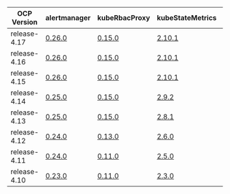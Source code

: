 |  OCP Version |                                   alertmanager                                   |                              kubeRbacProxy                               |                              kubeStateMetrics                               |                              kubernetesMetricsServer                              |                             monitoringPlugin                              |                             nodeExporter                              |                              promLabelProxy                              |                             prometheus                              |                                prometheusAdapter                                |                              prometheusOperator                              |                             thanos                              |
|--------------|----------------------------------------------------------------------------------|--------------------------------------------------------------------------|-----------------------------------------------------------------------------|-----------------------------------------------------------------------------------|---------------------------------------------------------------------------|-----------------------------------------------------------------------|--------------------------------------------------------------------------|---------------------------------------------------------------------|---------------------------------------------------------------------------------|------------------------------------------------------------------------------|-----------------------------------------------------------------|
| release-4.17 | [0.26.0](https://github.com/openshift/prometheus-alertmanager/blob/release-4.17) | [0.15.0](https://github.com/openshift/kube-rbac-proxy/blob/release-4.17) | [2.10.1](https://github.com/openshift/kube-state-metrics/blob/release-4.17) | [0.6.4](https://github.com/openshift/kubernetes-metrics-server/blob/release-4.17) | [1.0.0](https://github.com/openshift/monitoring-plugin/blob/release-4.17) | [1.7.0](https://github.com/openshift/node_exporter/blob/release-4.17) | [0.8.0](https://github.com/openshift/prom-label-proxy/blob/release-4.17) | [2.48.1](https://github.com/openshift/prometheus/blob/release-4.17) | [0.11.2](https://github.com/openshift/k8s-prometheus-adapter/blob/release-4.17) | [0.70.0](https://github.com/openshift/prometheus-operator/blob/release-4.17) | [0.33.0](https://github.com/openshift/thanos/blob/release-4.17) |
| release-4.16 | [0.26.0](https://github.com/openshift/prometheus-alertmanager/blob/release-4.16) | [0.15.0](https://github.com/openshift/kube-rbac-proxy/blob/release-4.16) | [2.10.1](https://github.com/openshift/kube-state-metrics/blob/release-4.16) | [0.6.4](https://github.com/openshift/kubernetes-metrics-server/blob/release-4.16) | [1.0.0](https://github.com/openshift/monitoring-plugin/blob/release-4.16) | [1.7.0](https://github.com/openshift/node_exporter/blob/release-4.16) | [0.8.0](https://github.com/openshift/prom-label-proxy/blob/release-4.16) | [2.48.1](https://github.com/openshift/prometheus/blob/release-4.16) | [0.11.2](https://github.com/openshift/k8s-prometheus-adapter/blob/release-4.16) | [0.70.0](https://github.com/openshift/prometheus-operator/blob/release-4.16) | [0.33.0](https://github.com/openshift/thanos/blob/release-4.16) |
| release-4.15 | [0.26.0](https://github.com/openshift/prometheus-alertmanager/blob/release-4.15) | [0.15.0](https://github.com/openshift/kube-rbac-proxy/blob/release-4.15) | [2.10.1](https://github.com/openshift/kube-state-metrics/blob/release-4.15) | [0.6.4](https://github.com/openshift/kubernetes-metrics-server/blob/release-4.15) | [1.0.0](https://github.com/openshift/monitoring-plugin/blob/release-4.15) | [1.7.0](https://github.com/openshift/node_exporter/blob/release-4.15) | [0.7.0](https://github.com/openshift/prom-label-proxy/blob/release-4.15) | [2.48.0](https://github.com/openshift/prometheus/blob/release-4.15) | [0.11.2](https://github.com/openshift/k8s-prometheus-adapter/blob/release-4.15) | [0.70.0](https://github.com/openshift/prometheus-operator/blob/release-4.15) | [0.32.5](https://github.com/openshift/thanos/blob/release-4.15) |
| release-4.14 | [0.25.0](https://github.com/openshift/prometheus-alertmanager/blob/release-4.14) | [0.15.0](https://github.com/openshift/kube-rbac-proxy/blob/release-4.14) | [2.9.2](https://github.com/openshift/kube-state-metrics/blob/release-4.14)  | [0.6.4](https://github.com/openshift/kubernetes-metrics-server/blob/release-4.14) | [1.0.0](https://github.com/openshift/monitoring-plugin/blob/release-4.14) | [1.6.1](https://github.com/openshift/node_exporter/blob/release-4.14) | [0.7.0](https://github.com/openshift/prom-label-proxy/blob/release-4.14) | [2.46.0](https://github.com/openshift/prometheus/blob/release-4.14) | [0.10.0](https://github.com/openshift/k8s-prometheus-adapter/blob/release-4.14) | [0.67.1](https://github.com/openshift/prometheus-operator/blob/release-4.14) | [0.30.2](https://github.com/openshift/thanos/blob/release-4.14) |
| release-4.13 | [0.25.0](https://github.com/openshift/prometheus-alertmanager/blob/release-4.13) | [0.15.0](https://github.com/openshift/kube-rbac-proxy/blob/release-4.13) | [2.8.1](https://github.com/openshift/kube-state-metrics/blob/release-4.13)  | N/A                                                                               | N/A                                                                       | [1.5.0](https://github.com/openshift/node_exporter/blob/release-4.13) | [0.6.0](https://github.com/openshift/prom-label-proxy/blob/release-4.13) | [2.42.0](https://github.com/openshift/prometheus/blob/release-4.13) | [0.10.0](https://github.com/openshift/k8s-prometheus-adapter/blob/release-4.13) | [0.63.0](https://github.com/openshift/prometheus-operator/blob/release-4.13) | [0.30.2](https://github.com/openshift/thanos/blob/release-4.13) |
| release-4.12 | [0.24.0](https://github.com/openshift/prometheus-alertmanager/blob/release-4.12) | [0.13.0](https://github.com/openshift/kube-rbac-proxy/blob/release-4.12) | [2.6.0](https://github.com/openshift/kube-state-metrics/blob/release-4.12)  | N/A                                                                               | N/A                                                                       | [1.4.0](https://github.com/openshift/node_exporter/blob/release-4.12) | [0.5.0](https://github.com/openshift/prom-label-proxy/blob/release-4.12) | [2.39.1](https://github.com/openshift/prometheus/blob/release-4.12) | [0.10.0](https://github.com/openshift/k8s-prometheus-adapter/blob/release-4.12) | [0.60.1](https://github.com/openshift/prometheus-operator/blob/release-4.12) | [0.28.1](https://github.com/openshift/thanos/blob/release-4.12) |
| release-4.11 | [0.24.0](https://github.com/openshift/prometheus-alertmanager/blob/release-4.11) | [0.11.0](https://github.com/openshift/kube-rbac-proxy/blob/release-4.11) | [2.5.0](https://github.com/openshift/kube-state-metrics/blob/release-4.11)  | N/A                                                                               | N/A                                                                       | [1.3.1](https://github.com/openshift/node_exporter/blob/release-4.11) | [0.4.0](https://github.com/openshift/prom-label-proxy/blob/release-4.11) | [2.36.2](https://github.com/openshift/prometheus/blob/release-4.11) | [0.9.1](https://github.com/openshift/k8s-prometheus-adapter/blob/release-4.11)  | [0.57.0](https://github.com/openshift/prometheus-operator/blob/release-4.11) | [0.26.0](https://github.com/openshift/thanos/blob/release-4.11) |
| release-4.10 | [0.23.0](https://github.com/openshift/prometheus-alertmanager/blob/release-4.10) | [0.11.0](https://github.com/openshift/kube-rbac-proxy/blob/release-4.10) | [2.3.0](https://github.com/openshift/kube-state-metrics/blob/release-4.10)  | N/A                                                                               | N/A                                                                       | [1.3.1](https://github.com/openshift/node_exporter/blob/release-4.10) | [0.4.0](https://github.com/openshift/prom-label-proxy/blob/release-4.10) | [2.32.1](https://github.com/openshift/prometheus/blob/release-4.10) | [0.9.1](https://github.com/openshift/k8s-prometheus-adapter/blob/release-4.10)  | [0.53.1](https://github.com/openshift/prometheus-operator/blob/release-4.10) | [0.23.2](https://github.com/openshift/thanos/blob/release-4.10) |
